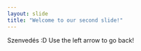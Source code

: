 ```yaml
---
layout: slide
title: "Welcome to our second slide!"
---
```

Szenvedés :D
Use the left arrow to go back!
